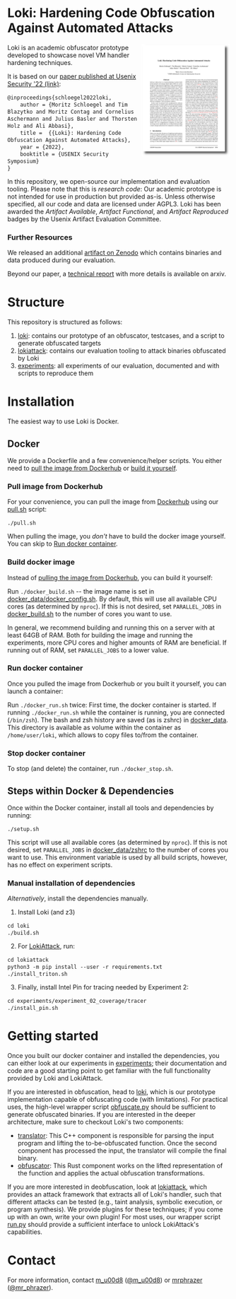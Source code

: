 # Loki: Hardening Code Obfuscation Against Automated Attacks
<a href="https://www.usenix.org/conference/usenixsecurity22/presentation/schloegel"> <img align="right" width="200"  src="pictures/first_page.png"> </a>


Loki is an academic obfuscator prototype developed to showcase novel VM handler hardening techniques.

It is based on our [paper published at Usenix Security '22 (link)](https://www.usenix.org/conference/usenixsecurity22/presentation/schloegel):

```
@inproceedings{schloegel2022loki,
    author = {Moritz Schloegel and Tim Blazytko and Moritz Contag and Cornelius Aschermann and Julius Basler and Thorsten Holz and Ali Abbasi},
    title =  {{Loki}: Hardening Code Obfuscation Against Automated Attacks},
    year = {2022},
    booktitle = {USENIX Security Symposium} 
}
```

In this repository, we open-source our implementation and evaluation tooling. Please note that this is _research code_: Our academic prototype is not intended for use in production but provided as-is. Unless otherwise specified, all our code and data are licensed under AGPL3. Loki has been awarded the *Artifact Available*, *Artifact Functional*, and *Artifact Reproduced* badges by the Usenix Artifact Evaluation Committee.

### Further Resources

We released an additional [artifact on Zenodo](https://zenodo.org/record/6686932) which contains binaries and data produced during our evaluation.

Beyond our paper, a [technical report](https://arxiv.org/abs/2106.08913) with more details is available on arxiv.


# Structure
This repository is structured as follows:

1) [loki](./loki): contains our prototype of an obfuscator, testcases, and a script to generate obfuscated targets
2) [lokiattack](./lokiattack): contains our evaluation tooling to attack binaries obfuscated by Loki
3) [experiments](./experiments): all experiments of our evaluation, documented and with scripts to reproduce them


# Installation

The easiest way to use Loki is Docker.
## Docker
We provide a Dockerfile and a few convenience/helper scripts. You either need to [pull the image from Dockerhub](#pull-image-from-dockerhub) or [build it yourself](#build-docker-image).

### Pull image from Dockerhub
For your convenience, you can pull the image from [Dockerhub](https://hub.docker.com/r/mu00d8/loki-obfuscation) using our [pull.sh](./pull.sh) script:

```
./pull.sh
```

When pulling the image, you *don't* have to build the docker image yourself. You can skip to [Run docker container](#run-docker-container).



### Build docker image
Instead of [pulling the image from Dockerhub](#pull-image-from-dockerhub), you can build it yourself:

Run `./docker_build.sh` -- the image name is set in [docker_data/docker_config.sh](docker_data/docker_config.sh). By default, this will use all available CPU cores (as determined by `nproc`). If this is not desired, set `PARALLEL_JOBS` in [docker_build.sh](docker_build.sh) to the number of cores you want to use.

In general, we recommend building and running this on a server with at least 64GB of RAM. Both for building the image and running the experiments, more CPU cores and higher amounts of RAM are beneficial. If running out of RAM, set `PARALLEL_JOBS` to a lower value.

### Run docker container
Once you pulled the image from Dockerhub or you built it yourself, you can launch a container:

Run `./docker_run.sh` twice: First time, the docker container is started. If running `./docker_run.sh` while the container is running, you are connected (`/bin/zsh`). The bash and zsh history are saved (as is zshrc) in [docker_data](./docker_data). This directory is available as volume within the container as `/home/user/loki`, which allows to copy files to/from the container.

### Stop docker container
To stop (and delete) the container, run `./docker_stop.sh`.

## Steps within Docker & Dependencies
Once within the Docker container, install all tools and dependencies by running:
```
./setup.sh
```
This script will use all available cores (as determined by `nproc`). If this is not desired, set `PARALLEL_JOBS` in [docker_data/zshrc](docker_data/zshrc) to the number of cores you want to use. This environment variable is used by all build scripts, however, has no effect on experiment scripts.

### Manual installation of dependencies

_Alternatively_, install the dependencies manually.

1. Install Loki (and z3)
```
cd loki
./build.sh
```
2. For [LokiAttack](./lokiattack/), run:
```
cd lokiattack
python3 -m pip install --user -r requirements.txt
./install_triton.sh
```
3. Finally, install Intel Pin for tracing needed by Experiment 2:
```
cd experiments/experiment_02_coverage/tracer
./install_pin.sh
```


# Getting started

Once you built our docker container and installed the dependencies, you can either look at our experiments in [experiments](./experiments/); their documentation and code are a good starting point to get familiar with the full functionality provided by Loki and LokiAttack.

If you are interested in obfuscation, head to [loki](./loki), which is our prototype implementation capable of obfuscating code (with limitations). For practical uses, the high-level wrapper script [obfuscate.py](./loki/obfuscate.py) should be sufficient to generate obfuscated binaries. If you are interested in the deeper architecture, make sure to checkout Loki's two components:
* [translator](./loki/translator/): This C++ component is responsible for parsing the input program and lifting the to-be-obfuscated function. Once the second component has processed the input, the translator will compile the final binary.
* [obfuscator](./loki/obfuscator/): This Rust component works on the lifted representation of the function and applies the actual obfuscation transformations.

If you are more interested in deobfuscation, look at [lokiattack](./lokiattack/), which provides an attack framework that extracts all of Loki's handler, such that different attacks can be tested (e.g., taint analysis, symbolic execution, or program synthesis). We provide plugins for these techniques; if you come up with an own, write your own plugin! For most uses, our wrapper script [run.py](./lokiattack/run.py) should provide a sufficient interface to unlock LokiAttack's capabilities.

# Contact

For more information, contact [m_u00d8](https://github.com/mu00d8) ([@m_u00d8](https://twitter.com/m_u00d8)) or [mrphrazer](https://github.com/mrphrazer) ([@mr_phrazer](https://twitter.com/mr_phrazer)).

